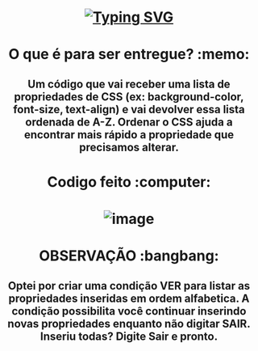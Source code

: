 
<h1 align="center">

[![Typing SVG](https://readme-typing-svg.demolab.com?font=Fira+Code&weight=600&pause=1000&color=F7EF3B&width=435&lines=Projeto+Individual-Modulo5+-+Resilia)](https://git.io/typing-svg)

</h1>

<h1 align="center"> O que é para ser entregue? :memo:
 </h1>
<h2 align="center"> Um código que vai receber uma lista de 
propriedades de CSS (ex: background-color, font-size, text-align) e vai devolver 
essa lista ordenada de A-Z. Ordenar o CSS ajuda a encontrar mais rápido a 
propriedade que precisamos alterar.  </h2>


<h1 align="center"> Codigo feito :computer: </h1>

<h1 align="center"> 

![image](https://user-images.githubusercontent.com/112822398/216855042-5da2248e-9194-4b6b-ab09-a6ae628c6fea.png) </h1>



<h1 align="center">
 OBSERVAÇÃO 	:bangbang:
</h1>

<h2 align="center"> Optei por criar uma condição VER para listar as propriedades inseridas em ordem alfabetica. A condição possibilita você continuar inserindo novas propriedades enquanto não digitar SAIR. Inseriu todas? Digite Sair e pronto. </h2>
